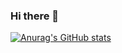 ### Hi there 👋

[![Anurag's GitHub stats](https://github-readme-stats.vercel.app/api?username=juhokan)](https://github.com/anuraghazra/github-readme-stats)

<!--
**juhokan/juhokan** is a ✨ _special_ ✨ repository because its `README.md` (this file) appears on your GitHub profile.

Here are some ideas to get you started:

- 🔭 I’m currently working on ...
- 🌱 I’m currently learning ...
- 👯 I’m looking to collaborate on ...
- 🤔 I’m looking for help with ...
- 💬 Ask me about ...
- 📫 How to reach me: ...
- 😄 Pronouns: ...
- ⚡ Fun fact: ...
-->
